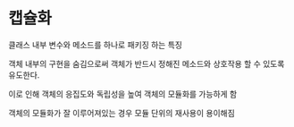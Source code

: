 # 캡슐화
클래스 내부 변수와 메소드를 하나로 패키징 하는 특징

객체 내부의 구현을 숨김으로써 객체가 반드시 정해진 메소드와 상호작용 할 수 있도록 유도한다.

이로 인해 객체의 응집도와 독립성을 높여 객체의 모듈화를 가능하게 함

객체의 모듈화가 잘 이루어져있는 경우 모듈 단위의 재사용이 용이해짐


